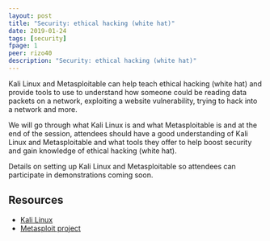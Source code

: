 ```yaml
---
layout: post
title: "Security: ethical hacking (white hat)"
date: 2019-01-24
tags: [security]
fpage: 1
peer: rizo40
description: "Security: ethical hacking (white hat)"
---
```

Kali Linux and Metasploitable can help teach ethical hacking (white hat)
and provide tools to use to understand how someone could be reading data packets on a network, exploiting a website vulnerability, trying to hack into a network and more.

We will go through what Kali Linux is and what Metasploitable is and at the
end of the session, attendees should have a good understanding of Kali
Linux and Metasploitable and what tools they offer to help boost security
and gain knowledge of ethical hacking (white hat).

Details on setting up Kali Linux and Metasploitable so attendees can
participate in demonstrations coming soon.

## Resources

* [Kali Linux](https://www.kali.org)
* [Metasploit project](https://sourceforge.net/projects/metasploitable/)

